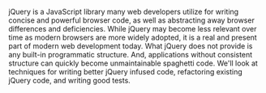 jQuery is a JavaScript library many web developers utilize for writing concise and powerful browser code, as well as abstracting away browser differences and deficiencies. While jQuery may become less relevant over time as modern browsers are more widely adopted, it is a real and present part of modern web development today. What jQuery does not provide is any built-in programmatic structure. And, applications without consistent structure can quickly become unmaintainable spaghetti code. We'll look at techniques for writing better jQuery infused code, refactoring existing jQuery code, and writing good tests.
